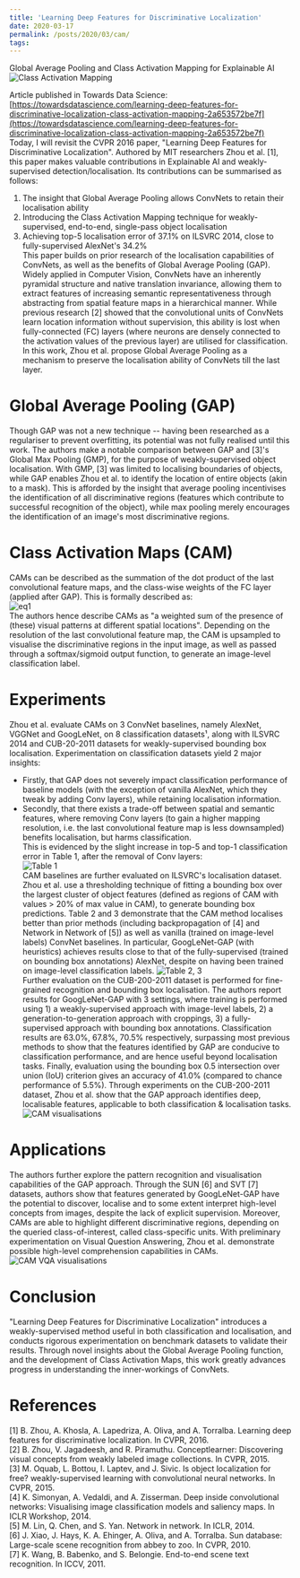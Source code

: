 ```yaml
---
title: 'Learning Deep Features for Discriminative Localization'
date: 2020-03-17
permalink: /posts/2020/03/cam/
tags:
---
```

Global Average Pooling and Class Activation Mapping for Explainable AI  
![Class Activation Mapping](https://chinglamchoi.github.io/cchoi/files/cam.png)

Article published in Towards Data Science: [https://towardsdatascience.com/learning-deep-features-for-discriminative-localization-class-activation-mapping-2a653572be7f](https://towardsdatascience.com/learning-deep-features-for-discriminative-localization-class-activation-mapping-2a653572be7f)  
Today, I will revisit the CVPR 2016 paper, "Learning Deep Features for Discriminative Localization". Authored by MIT researchers Zhou et al. [1], this paper makes valuable contributions in Explainable AI and weakly-supervised detection/localisation. Its contributions can be summarised as follows:  
1. The insight that Global Average Pooling allows ConvNets to retain their localisation ability  
2. Introducing the Class Activation Mapping technique for weakly-supervised, end-to-end, single-pass object localisation  
3. Achieving top-5 localisation error of 37.1% on ILSVRC 2014, close to fully-supervised AlexNet's 34.2%  
This paper builds on prior research of the localisation capabilities of ConvNets, as well as the benefits of Global Average Pooling (GAP). Widely applied in Computer Vision, ConvNets have an inherently pyramidal structure and native translation invariance, allowing them to extract features of increasing semantic representativeness through abstracting from spatial feature maps in a hierarchical manner. While previous research [2] showed that the convolutional units of ConvNets learn location information without supervision, this ability is lost when fully-connected (FC) layers (where neurons are densely connected to the activation values of the previous layer) are utilised for classification. In this work, Zhou et al. propose Global Average Pooling as a mechanism to preserve the localisation ability of ConvNets till the last layer.  
  
Global Average Pooling (GAP)
======
Though GAP was not a new technique -- having been researched as a regulariser to prevent overfitting, its potential was not fully realised until this work. The authors make a notable comparison between GAP and [3]'s Global Max Pooling (GMP), for the purpose of weakly-supervised object localisation. With GMP, [3] was limited to localising boundaries of objects, while GAP enables Zhou et al. to identify the location of entire objects (akin to a mask). This is afforded by the insight that average pooling incentivises the identification of all discriminative regions (features which contribute to successful recognition of the object), while max pooling merely encourages the identification of an image's most discriminative regions.  
  
Class Activation Maps (CAM)
======
CAMs can be described as the summation of the dot product of the last convolutional feature maps, and the class-wise weights of the FC layer (applied after GAP). This is formally described as:  
![eq1](https://chinglamchoi.github.io/cchoi/files/eq1cam.png)  
The authors hence describe CAMs as "a weighted sum of the presence of (these) visual patterns at different spatial locations". Depending on the resolution of the last convolutional feature map, the CAM is upsampled to visualise the discriminative regions in the input image, as well as passed through a softmax/sigmoid output function, to generate an image-level classification label.  
  
Experiments
======
Zhou et al. evaluate CAMs on 3 ConvNet baselines, namely AlexNet, VGGNet and GoogLeNet, on 8 classification datasets¹, along with ILSVRC 2014 and CUB-20-2011 datasets for weakly-supervised bounding box localisation. Experimentation on classification datasets yield 2 major insights:  
- Firstly, that GAP does not severely impact classification performance of baseline models (with the exception of vanilla AlexNet, which they tweak by adding Conv layers), while retaining localisation information.  
- Secondly, that there exists a trade-off between spatial and semantic features, where removing Conv layers (to gain a higher mapping resolution, i.e. the last convolutional feature map is less downsampled) benefits localisation, but harms classification.  
This is evidenced by the slight increase in top-5 and top-1 classification error in Table 1, after the removal of Conv layers:  
![Table 1](https://chinglamchoi.github.io/cchoi/files/table1cam.png)  
CAM baselines are further evaluated on ILSVRC's localisation dataset. Zhou et al. use a thresholding technique of fitting a bounding box over the largest cluster of object features (defined as regions of CAM with values > 20% of max value in CAM), to generate bounding box predictions. Table 2 and 3 demonstrate that the CAM method localises better than prior methods (including backpropagation of [4] and Network in Network of [5]) as well as vanilla (trained on image-level labels) ConvNet baselines. In particular, GoogLeNet-GAP (with heuristics) achieves results close to that of the fully-supervised (trained on bounding box annotations) AlexNet, despite on having been trained on image-level classification labels.
![Table 2, 3](https://chinglamchoi.github.io/cchoi/files/tables23cam.png)  
Further evaluation on the CUB-200-2011 dataset is performed for fine-grained recognition and bounding box localisation. The authors report results for GoogLeNet-GAP with 3 settings, where training is performed using 1) a weakly-supervised approach with image-level labels, 2) a generation-to-generation approach with croppings, 3) a fully-supervised approach with bounding box annotations. Classification results are 63.0%, 67.8%, 70.5% respectively, surpassing most previous methods to show that the features identified by GAP are conducive to classification performance, and are hence useful beyond localisation tasks. Finally, evaluation using the bounding box 0.5 intersection over union (IoU) criterion gives an accuracy of 41.0% (compared to chance performance of 5.5%). Through experiments on the CUB-200-2011 dataset, Zhou et al. show that the GAP approach identifies deep, localisable features, applicable to both classification & localisation tasks.  
![CAM visualisations](https://chinglamchoi.github.io/cchoi/files/cam1.png)  

Applications
======
The authors further explore the pattern recognition and visualisation capabilities of the GAP approach. Through the SUN [6] and SVT [7] datasets, authors show that features generated by GoogLeNet-GAP have the potential to discover, localise and to some extent interpret high-level concepts from images, despite the lack of explicit supervision. Moreover, CAMs are able to highlight different discriminative regions, depending on the queried class-of-interest, called class-specific units. With preliminary experimentation on Visual Question Answering, Zhou et al. demonstrate possible high-level comprehension capabilities in CAMs.  
![CAM VQA visualisations](https://chinglamchoi.github.io/cchoi/files/camvqa.png)  
  
Conclusion
======
"Learning Deep Features for Discriminative Localization" introduces a weakly-supervised method useful in both classification and localisation, and conducts rigorous experimentation on benchmark datasets to validate their results. Through novel insights about the Global Average Pooling function, and the development of Class Activation Maps, this work greatly advances progress in understanding the inner-workings of ConvNets.  
  
References
======
[1] B. Zhou, A. Khosla, A. Lapedriza, A. Oliva, and A. Torralba. Learning deep features for discriminative localization. In CVPR, 2016.  
[2] B. Zhou, V. Jagadeesh, and R. Piramuthu. Conceptlearner: Discovering visual concepts from weakly labeled image collections. In CVPR, 2015.  
[3] M. Oquab, L. Bottou, I. Laptev, and J. Sivic. Is object localization for free? weakly-supervised learning with convolutional neural networks. In CVPR, 2015.  
[4] K. Simonyan, A. Vedaldi, and A. Zisserman. Deep inside convolutional networks: Visualising image classification models and saliency maps. In ICLR Workshop, 2014.  
[5] M. Lin, Q. Chen, and S. Yan. Network in network. In ICLR, 2014.  
[6] J. Xiao, J. Hays, K. A. Ehinger, A. Oliva, and A. Torralba. Sun database: Large-scale scene recognition from abbey to zoo. In CVPR, 2010.  
[7] K. Wang, B. Babenko, and S. Belongie. End-to-end scene text recognition. In ICCV, 2011.  

